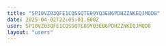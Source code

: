 ```yaml
---
title: "SP10VZ03QFE1CQSSQTE89YQ3EB6PDHZZNKEQJMQD8"
date: 2025-04-02T22:05:01.600Z
user: SP10VZ03QFE1CQSSQTE89YQ3EB6PDHZZNKEQJMQD8
layout: "users"
---
```

    